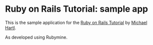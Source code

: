 # Ruby on Rails Tutorial: sample app

This is the sample application for the [Ruby on Rails Tutorial](http://railstutorial.org/) by [Michael Hartl](http://michaelhartl.com/).  

As developed using Rubymine.